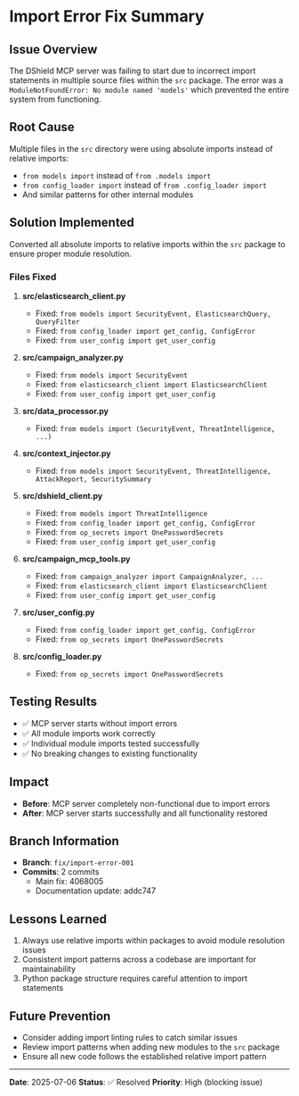# Import Error Fix Summary

## Issue Overview
The DShield MCP server was failing to start due to incorrect import statements in multiple source files within the `src` package. The error was a `ModuleNotFoundError: No module named 'models'` which prevented the entire system from functioning.

## Root Cause
Multiple files in the `src` directory were using absolute imports instead of relative imports:
- `from models import` instead of `from .models import`
- `from config_loader import` instead of `from .config_loader import`
- And similar patterns for other internal modules

## Solution Implemented
Converted all absolute imports to relative imports within the `src` package to ensure proper module resolution.

### Files Fixed
1. **src/elasticsearch_client.py**
   - Fixed: `from models import SecurityEvent, ElasticsearchQuery, QueryFilter`
   - Fixed: `from config_loader import get_config, ConfigError`
   - Fixed: `from user_config import get_user_config`

2. **src/campaign_analyzer.py**
   - Fixed: `from models import SecurityEvent`
   - Fixed: `from elasticsearch_client import ElasticsearchClient`
   - Fixed: `from user_config import get_user_config`

3. **src/data_processor.py**
   - Fixed: `from models import (SecurityEvent, ThreatIntelligence, ...)`

4. **src/context_injector.py**
   - Fixed: `from models import SecurityEvent, ThreatIntelligence, AttackReport, SecuritySummary`

5. **src/dshield_client.py**
   - Fixed: `from models import ThreatIntelligence`
   - Fixed: `from config_loader import get_config, ConfigError`
   - Fixed: `from op_secrets import OnePasswordSecrets`
   - Fixed: `from user_config import get_user_config`

6. **src/campaign_mcp_tools.py**
   - Fixed: `from campaign_analyzer import CampaignAnalyzer, ...`
   - Fixed: `from elasticsearch_client import ElasticsearchClient`
   - Fixed: `from user_config import get_user_config`

7. **src/user_config.py**
   - Fixed: `from config_loader import get_config, ConfigError`
   - Fixed: `from op_secrets import OnePasswordSecrets`

8. **src/config_loader.py**
   - Fixed: `from op_secrets import OnePasswordSecrets`

## Testing Results
- ✅ MCP server starts without import errors
- ✅ All module imports work correctly
- ✅ Individual module imports tested successfully
- ✅ No breaking changes to existing functionality

## Impact
- **Before**: MCP server completely non-functional due to import errors
- **After**: MCP server starts successfully and all functionality restored

## Branch Information
- **Branch**: `fix/import-error-001`
- **Commits**: 2 commits
  - Main fix: 4068005
  - Documentation update: addc747

## Lessons Learned
1. Always use relative imports within packages to avoid module resolution issues
2. Consistent import patterns across a codebase are important for maintainability
3. Python package structure requires careful attention to import statements

## Future Prevention
- Consider adding import linting rules to catch similar issues
- Review import patterns when adding new modules to the `src` package
- Ensure all new code follows the established relative import pattern

---
**Date**: 2025-07-06
**Status**: ✅ Resolved
**Priority**: High (blocking issue)

